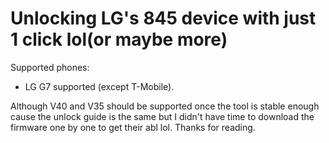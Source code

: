 # Unlocking LG's 845 device with just 1 click lol(or maybe more)

Supported phones:

* LG G7 supported (except T-Mobile).


Although V40 and V35 should be supported once the tool is stable enough cause the unlock guide is the same but I didn't have time to download the firmware one by one to get their abl lol. Thanks for reading.


